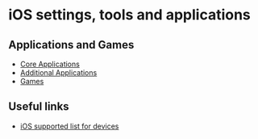 # iOS settings, tools and applications

## Applications and Games
* [Core Applications](./apps.md#core-applications)
* [Additional Applications](./apps.md#core-applications)
* [Games](./apps.md#games)


## Useful links

* [iOS supported list for devices](https://everymac.com/systems/apple/ipad/ipad-faq/ipad-operating-system-info-update-cost-app-support.html)
